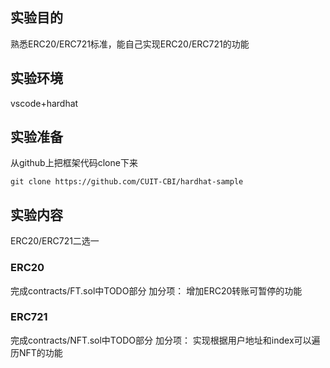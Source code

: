 ## 实验目的
熟悉ERC20/ERC721标准，能自己实现ERC20/ERC721的功能

## 实验环境
vscode+hardhat

## 实验准备

从github上把框架代码clone下来

    git clone https://github.com/CUIT-CBI/hardhat-sample


## 实验内容
ERC20/ERC721二选一

### ERC20
完成contracts/FT.sol中TODO部分
加分项： 增加ERC20转账可暂停的功能

### ERC721
完成contracts/NFT.sol中TODO部分
加分项： 实现根据用户地址和index可以遍历NFT的功能